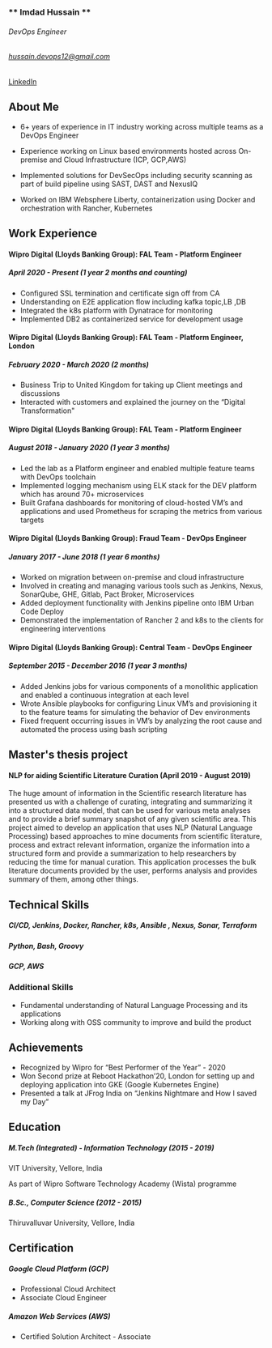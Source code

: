 ###                                   **  Imdad Hussain **
######                                     DevOps Engineer
###### hussain.devops12@gmail.com
[LinkedIn](www.linkedin.com/in/imdad-hussain-devops/)

## About Me

* 6+ years of experience in IT industry working across multiple teams as a DevOps Engineer

* Experience working on Linux based environments hosted across On-premise and Cloud Infrastructure (ICP, GCP,AWS)

* Implemented solutions for DevSecOps including security scanning as part of build pipeline using SAST, DAST and NexusIQ

* Worked on IBM Websphere Liberty, containerization using Docker and orchestration with Rancher, Kubernetes


## Work Experience

#### Wipro Digital (Lloyds Banking Group): FAL Team - Platform Engineer
##### April 2020 - Present (1 year 2 months and counting)

* Configured SSL termination and certificate sign off from CA
* Understanding on E2E application flow including kafka topic,LB ,DB
* Integrated the k8s platform with Dynatrace for monitoring
* Implemented DB2 as containerized service for development usage

#### Wipro Digital (Lloyds Banking Group): FAL Team - Platform Engineer, London
##### February 2020 - March 2020 (2 months)

* Business Trip to United Kingdom for taking up Client meetings and discussions
* Interacted with customers and explained the journey on the “Digital Transformation"

#### Wipro Digital (Lloyds Banking Group): FAL Team - Platform Engineer
##### August 2018 - January 2020 (1 year 3 months)

* Led the lab as a Platform engineer and enabled multiple feature teams with DevOps toolchain
* Implemented logging mechanism using ELK stack for the DEV platform which has around 70+ microservices
* Built Grafana dashboards for monitoring of cloud-hosted VM’s and applications and used Prometheus for scraping the metrics from various targets

#### Wipro Digital (Lloyds Banking Group): Fraud Team - DevOps Engineer
##### January 2017 - June 2018 (1 year 6 months)

* Worked on migration between on-premise and cloud infrastructure
* Involved in creating and managing various tools such as Jenkins, Nexus, SonarQube, GHE, Gitlab, Pact Broker, Microservices
* Added deployment functionality with Jenkins pipeline onto IBM Urban Code Deploy
* Demonstrated the implementation of Rancher 2 and k8s to the clients for engineering interventions

#### Wipro Digital (Lloyds Banking Group): Central Team - DevOps Engineer
##### September 2015 - December 2016 (1 year 3 months)

* Added Jenkins jobs for various components of a monolithic application and enabled a continuous integration at each level
* Wrote Ansible playbooks for configuring Linux VM’s and provisioning it to the feature teams for simulating the behavior of Dev environments
* Fixed frequent occurring issues in VM’s by analyzing the root cause and automated the process using bash scripting


## Master's thesis project

#### NLP for aiding Scientific Literature Curation (April 2019 - August 2019)
The huge amount of information in the Scientific research literature has presented us with a challenge of curating, integrating and summarizing it into a structured data model, that can be used for various meta analyses and to provide a brief summary snapshot of any given scientific area. This project aimed to develop an application that uses NLP (Natural Language Processing) based approaches to mine documents from scientific literature, process and extract relevant information, organize the information into a structured form and provide a summarization to help researchers by reducing the time for manual curation. This application processes the bulk literature documents provided by the user, performs analysis and provides summary of them, among other things.


## Technical Skills

##### CI/CD, Jenkins, Docker, Rancher, k8s, Ansible , Nexus, Sonar, Terraform

##### Python, Bash, Groovy

##### GCP, AWS

### Additional Skills

* Fundamental understanding of Natural Language Processing and its applications
* Working along with OSS community to improve and build the product

## Achievements

* Recognized by Wipro for “Best Performer of the Year” - 2020
* Won Second prize at Reboot Hackathon’20, London for setting up and deploying application into GKE (Google Kubernetes Engine)
* Presented a talk at JFrog India on “Jenkins Nightmare and How I saved my Day”

## Education

##### M.Tech (Integrated) - Information Technology (2015 - 2019)
VIT University, Vellore, India 

As part of Wipro Software Technology Academy (Wista) programme

##### B.Sc., Computer Science (2012 - 2015)
Thiruvalluvar University, Vellore, India

## Certification

##### Google Cloud Platform (GCP)
  * Professional Cloud Architect
  * Associate Cloud Engineer

##### Amazon Web Services (AWS)
  * Certified Solution Architect - Associate